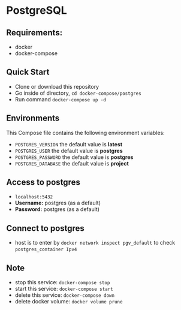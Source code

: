 # PostgreSQL

## Requirements:
- docker
- docker-compose

## Quick Start
- Clone or download this repository
- Go inside of directory, `cd docker-compose/postgres`
- Run command `docker-compose up -d`

## Environments
This Compose file contains the following environment variables:

- `POSTGRES_VERSION` the default value is **latest**
- `POSTGRES_USER` the default value is **postgres**
- `POSTGRES_PASSWORD` the default value is **postgres**
- `POSTGRES_DATABASE` the default value is **project**

## Access to postgres
- `localhost:5432`
- **Username:** postgres (as a default)
- **Password:** postgres (as a default)

## Connect to postgres
- host is to enter by `docker network inspect pgv_default` to check `postgres_container Ipv4`

## Note
- stop this service: `docker-compose stop`
- start this service: `docker-compose start`
- delete this service: `docker-compose down`
- delete docker volume: `docker volume prune`
